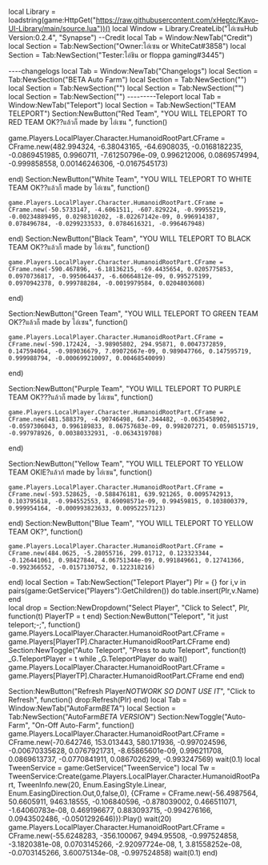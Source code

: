 local Library = loadstring(game:HttpGet("https://raw.githubusercontent.com/xHeptc/Kavo-UI-Library/main/source.lua"))()
local Window = Library.CreateLib("ไอ่เซนHub Version:0.2.4", "Synapse")
--Credit
local Tab = Window:NewTab("Credit")
local Section = Tab:NewSection("Owner:ไอ่เซน or WhiteCat#3858")
local Section = Tab:NewSection("Tester:ไอ่ชิน or floppa gaming#3445")

----changelogs
local Tab = Window:NewTab("Changelogs")
local Section = Tab:NewSection("BETA Auto Farm")
local Section = Tab:NewSection("")
local Section = Tab:NewSection("")
local Section = Tab:NewSection("")
local Section = Tab:NewSection("")
---------Teleport
local Tab = Window:NewTab("Teleport")
local Section = Tab:NewSection("TEAM TELEPORT")
Section:NewButton("Red Team", "YOU WILL TELEPORT TO RED TEAM OK??แล้วก็ made by ไอ่เซน ", function()
    
game.Players.LocalPlayer.Character.HumanoidRootPart.CFrame = CFrame.new(482.994324, -6.38043165, -64.6908035, -0.0168182235, -0.0869451985, 0.9960711, -7.61250796e-09, 0.996212006, 0.0869574994, -0.999858558, 0.00146246306, -0.0167545173)

    

end)
Section:NewButton("White Team", "YOU WILL TELEPORT TO WHITE TEAM OK??แล้วก็ made by ไอ่เซน", function()
    
    game.Players.LocalPlayer.Character.HumanoidRootPart.CFrame = CFrame.new(-50.5733147, -4.6061511, -607.829224, -0.99955219, -0.00234889495, 0.0298310202, -8.02267142e-09, 0.996914387, 0.078496784, -0.0299233533, 0.0784616321, -0.996467948)


end)
Section:NewButton("Black Team", "YOU WILL TELEPORT TO BLACK TEAM OK??แล้วก็ made by ไอ่เซน", function()
    
    game.Players.LocalPlayer.Character.HumanoidRootPart.CFrame = CFrame.new(-590.467896, -6.18136215, -69.4435654, 0.0205775853, 0.0970736817, -0.995064437, -6.60664812e-09, 0.995275199, 0.0970942378, 0.999788284, -0.0019979584, 0.0204803608)


end)

Section:NewButton("Green Team", "YOU WILL TELEPORT TO GREEN TEAM OK??แล้วก็ made by ไอ่เซน", function()
    
    game.Players.LocalPlayer.Character.HumanoidRootPart.CFrame = CFrame.new(-590.172424, -3.98905802, 294.95871, 0.0047372859, 0.147594064, -0.989036679, 7.09072667e-09, 0.989047766, 0.147595719, 0.999988794, -0.000699210097, 0.00468540099)
    
end)

Section:NewButton("Purple Team", "YOU WILL TELEPORT TO PURPLE TEAM OK???แล้วก็ made by ไอ่เซน", function()
    
    game.Players.LocalPlayer.Character.HumanoidRootPart.CFrame = CFrame.new(481.588379, -4.90746498, 647.344482, -0.0635458902, -0.0597306043, 0.996189833, 8.06757683e-09, 0.998207271, 0.0598515719, -0.997978926, 0.00380332931, -0.0634319708)

end)

Section:NewButton("Yellow Team", "YOU WILL TELEPORT TO YELLOW TEAM OKIE?แล้วก้ made by ไอ่เซน", function()
  
    game.Players.LocalPlayer.Character.HumanoidRootPart.CFrame = CFrame.new(-593.528625, -0.588476181, 639.921265, 0.0095742913, 0.103795618, -0.994552553, 8.69098571e-09, 0.99459815, 0.103800379, 0.999954164, -0.000993823633, 0.00952257123)

end)
Section:NewButton("Blue Team", "YOU WILL TELEPORT TO YELLOW TEAM OK?", function()
    
    game.Players.LocalPlayer.Character.HumanoidRootPart.CFrame = CFrame.new(484.0625, -5.28055716, 299.01712, 0.123323344, -0.126441061, 0.98427844, 4.06751344e-09, 0.991849661, 0.12741366, -0.992366552, -0.0157130752, 0.122318216)
end)
local Section = Tab:NewSection("Teleport Player")
Plr = {}
for i,v in pairs(game:GetService("Players"):GetChildren()) do 
    table.insert(Plr,v.Name)
end    
local drop = Section:NewDropdown("Select Player", "Click to Select", Plr, function(t)
    PlayerTP = t
end)
Section:NewButton("Teleport", "it just teleport;-;", function()
    game.Players.LocalPlayer.Character.HumanoidRootPart.CFrame = game.Players[PlayerTP].Character.HumanoidRootPart.CFrame
end)
    Section:NewToggle("Auto Teleport", "Press to auto Teleport", function(t)
    _G.TeleportPlayer = t 
    while _G.TeleportPlayer do wait()        
        game.Players.LocalPlayer.Character.HumanoidRootPart.CFrame = game.Players[PlayerTP].Character.HumanoidRootPart.CFrame
    end
    end)

  Section:NewButton("Refresh Player*NOTWORK SO DONT USE IT*", "Click to Refresh", function()
    drop:Refresh(Plr)
  end)
  local Tab = Window:NewTab("AutoFarm*BETA*")
local Section = Tab:NewSection("AutoFarm*BETA VERSION*")
Section:NewToggle("Auto-Farm", "On-Off Auto-Farm", function()
   game.Players.LocalPlayer.Character.HumanoidRootPart.CFrame = CFrame.new(-70.642746, 153.013443, 580.171936, -0.997024596, -0.00670335628, 0.0767921731, -8.65865601e-09, 0.996211708, 0.0869613737, -0.0770841911, 0.0867026299, -0.993247569)
    wait(0.1)
   local TweenService = game:GetService("TweenService")
 local Tw = TweenService:Create(game.Players.LocalPlayer.Character.HumanoidRootPart, TweenInfo.new(20, Enum.EasingStyle.Linear, Enum.EasingDirection.Out,0,false,0), 
{CFrame = CFrame.new(-56.4987564, 50.6605911, 9463.18555, -0.106840596, -0.878039002, 0.466511071, -1.64060783e-08, 0.469196677, 0.883093715, -0.994276166, 0.0943502486, -0.0501292646)}):Play()
wait(20) 
game.Players.LocalPlayer.Character.HumanoidRootPart.CFrame = CFrame.new(-55.6248283, -356.100067, 9494.95508, -0.997524858, -3.1820381e-08, 0.0703145266, -2.92097724e-08, 1, 3.81558252e-08, -0.0703145266, 3.60075134e-08, -0.997524858)
    wait(0.1)
end)
